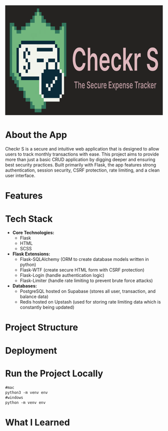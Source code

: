 # <img src="app/static/images/banner.svg" width="100%" height="350px">

# About the App
Checkr S is a secure and intuitive web application that is designed to allow users to track monthly transactions with ease.
This project aims to provide more than just a basic CRUD application by digging deeper and ensuring best security practices.
Built primarily with Flask, the app features strong authentication, session security, CSRF protection, rate limiting, and a clean user interface.

# Features

# Tech Stack
- **Core Technologies:**
    - Flask
    - HTML
    - SCSS
- **Flask Extensions:**
    - Flask-SQLAlchemy (ORM to create database models written in python)
    - Flask-WTF (create secure HTML form with CSRF protection)
    - Flask-Login (handle authentication logic)
    - Flask-Limiter (handle rate limiting to prevent brute force attacks)
- **Databases:**
    - PostgreSQL hosted on Supabase (stores all user, transaction, and balance data)
    - Redis hosted on Upstash (used for storing rate limiting data which is constantly being updated)

# Project Structure

# Deployment

# Run the Project Locally
```
#mac
python3 -m venv env
#windows
python -m venv env
```

# What I Learned


